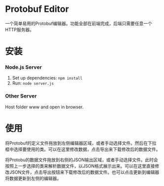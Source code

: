 Protobuf Editor
=============================
一个简单易用的Protobuf编辑器。功能全部在前端完成，后端只需要任意一个HTTP服务器。

# 安装

### Node.js Server

1. Set up dependencies: `npm install`
2. Run: `node server.js`

### Other Server

Host folder www and open in browser.

# 使用

将Protobuf的定义文件拖放到左侧编辑器区域，或者手动选择文件。然后在下拉框中选择要使用的类。可以在这里修改数据，点击导出来下载修改后的数据文件。

将Protobu的数据文件拖放到右侧的JSON输出区域，或者手动选择文件。此时会按照上一步选择的类来解析数据文件，以JSON格式展示出来。可以在这里直接修改JSON文件，点击导出按钮来下载修改后的数据文件。也可以点击更新到编辑器将数据更新到左侧的编辑器。


